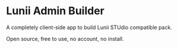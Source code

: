 # Lunii Admin Builder

A completely client-side app to build Lunii STUdio compatible pack.

Open source, free to use, no account, no install.